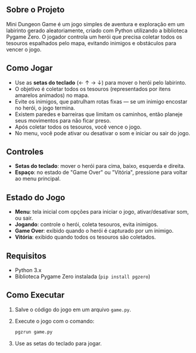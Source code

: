## Sobre o Projeto

Mini Dungeon Game é um jogo simples de aventura e exploração em um labirinto gerado aleatoriamente, criado com Python utilizando a biblioteca Pygame Zero. O jogador controla um herói que precisa coletar todos os tesouros espalhados pelo mapa, evitando inimigos e obstáculos para vencer o jogo.

## Como Jogar

* Use as **setas do teclado** (← ↑ → ↓) para mover o herói pelo labirinto.
* O objetivo é coletar todos os tesouros (representados por itens amarelos animados) no mapa.
* Evite os inimigos, que patrulham rotas fixas — se um inimigo encostar no herói, o jogo termina.
* Existem paredes e barreiras que limitam os caminhos, então planeje seus movimentos para não ficar preso.
* Após coletar todos os tesouros, você vence o jogo.
* No menu, você pode ativar ou desativar o som e iniciar ou sair do jogo.

## Controles

* **Setas do teclado**: mover o herói para cima, baixo, esquerda e direita.
* **Espaço**: no estado de "Game Over" ou "Vitória", pressione para voltar ao menu principal.

## Estado do Jogo

* **Menu**: tela inicial com opções para iniciar o jogo, ativar/desativar som, ou sair.
* **Jogando**: controle o herói, coleta tesouros, evita inimigos.
* **Game Over**: exibido quando o herói é capturado por um inimigo.
* **Vitória**: exibido quando todos os tesouros são coletados.

## Requisitos

* Python 3.x
* Biblioteca Pygame Zero instalada (`pip install pgzero`)

## Como Executar

1. Salve o código do jogo em um arquivo `game.py`.
2. Execute o jogo com o comando:

   ```bash
   pgzrun game.py
   ```
3. Use as setas do teclado para jogar.